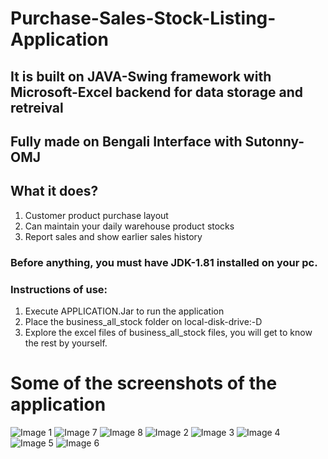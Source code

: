 # Purchase-Sales-Stock-Listing-Application
## It is built on JAVA-Swing framework with Microsoft-Excel backend for data storage and retreival
## Fully made on Bengali Interface with Sutonny-OMJ
## What it does?
1. Customer product purchase layout
2. Can maintain your daily warehouse product stocks
3. Report sales and show earlier sales history
### Before anything, you must have JDK-1.81 installed on your pc.
### Instructions of use:
1. Execute APPLICATION.Jar to run the application
2. Place the business_all_stock folder on local-disk-drive:-D 
3. Explore the excel files of business_all_stock files, you will get to know the rest by yourself.

# Some of the screenshots of the application
![Image 1](https://user-images.githubusercontent.com/55422483/122637024-44443480-d10e-11eb-93ab-2ea071c641ed.png)
![Image 7](https://user-images.githubusercontent.com/55422483/122637463-9ede9000-d110-11eb-8bc2-4e498e8fa9c1.png)
![Image 8](https://user-images.githubusercontent.com/55422483/122637465-a0a85380-d110-11eb-8345-af6d543f2100.png)
![Image 2](https://user-images.githubusercontent.com/55422483/122637027-45756180-d10e-11eb-824e-c90968eb820e.png)
![Image 3](https://user-images.githubusercontent.com/55422483/122637030-46a68e80-d10e-11eb-97ad-c88e62775af6.png)
![Image 4](https://user-images.githubusercontent.com/55422483/122637031-48705200-d10e-11eb-9f8b-be014b17946e.png)
![Image 5](https://user-images.githubusercontent.com/55422483/122637032-4ad2ac00-d10e-11eb-81b2-7008a0bd5099.png)
![Image 6](https://user-images.githubusercontent.com/55422483/122637033-4d350600-d10e-11eb-9b81-54a33da05fcc.png)

